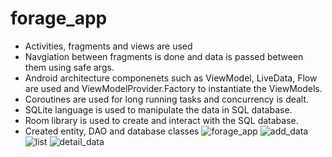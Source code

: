 # forage_app
- Activities, fragments and views are used
- Navgiation between fragments is done and data is passed between them using safe args.
- Android architecture componenets such as ViewModel, LiveData, Flow are used and ViewModelProvider.Factory to instantiate the ViewModels.
- Coroutines are used for long running tasks and concurrency is dealt.
- SQLite language is used to manipulate the data in SQL database.
- Room library is used to create and interact with the SQL database.
- Created entity, DAO and database classes
![forage_app](https://user-images.githubusercontent.com/56432777/170812556-d2ecaf9d-d58b-4324-bf97-8a082ec4fc0c.jpg)
![add_data](https://user-images.githubusercontent.com/56432777/170812558-79b49e09-c246-4e34-b69d-4cbb7d045b27.jpg)
![list](https://user-images.githubusercontent.com/56432777/170812562-f82c4fd8-7b2e-407b-87d5-733d14e850e5.jpg)
![detail_data](https://user-images.githubusercontent.com/56432777/170812567-3ff2204f-8e09-4562-83d8-d665016d5df9.jpg)
